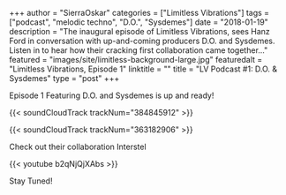 +++
author = "SierraOskar"
categories = ["Limitless Vibrations"]
tags = ["podcast", "melodic techno", "D.O.", "Sysdemes"]
date = "2018-01-19"
description = "The inaugural episode of Limitless Vibrations, sees Hanz Ford in conversation with up-and-coming producers D.O. and Sysdemes. Listen in to hear how their cracking first collaboration came together..."
featured = "images/site/limitless-background-large.jpg"
featuredalt = "Limitless Vibrations, Episode 1"
linktitle = ""
title = "LV Podcast #1: D.O. & Sysdemes"
type = "post"
+++

Episode 1 Featuring D.O. and Sysdemes is up and ready!

{{< soundCloudTrack trackNum="384845912" >}}

{{< soundCloudTrack trackNum="363182906" >}}

Check out their collaboration Interstel

{{< youtube b2qNjQjXAbs >}}

Stay Tuned!
